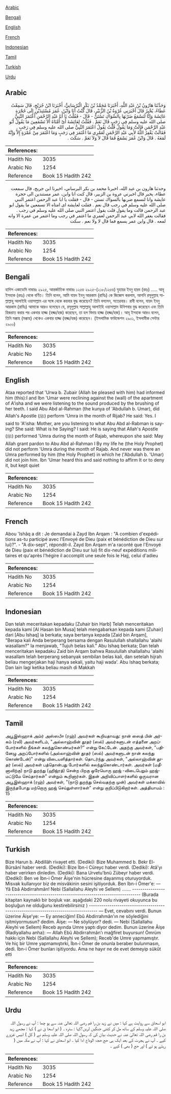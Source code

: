 [Arabic](#arabic)

[Bengali](#bengali)

[English](#english)

[French](#french)

[Indonesian](#indonesian)

[Tamil](#tamil)

[Turkish](#turkish)

[Urdu](#urdu)

## Arabic


<div dir="rtl" lang="ar" style={{fontSize:'larger',backgroundColor:'#f8f9fa',padding:20}}>
وَحَدَّثَنَا هَارُونُ بْنُ عَبْدِ اللَّهِ، أَخْبَرَنَا مُحَمَّدُ بْنُ بَكْرٍ الْبُرْسَانِيُّ، أَخْبَرَنَا ابْنُ جُرَيْجٍ، قَالَ سَمِعْتُ عَطَاءً، يُخْبِرُ قَالَ أَخْبَرَنِي عُرْوَةُ بْنُ الزُّبَيْرِ، قَالَ كُنْتُ أَنَا وَابْنُ، عُمَرَ مُسْتَنِدَيْنِ إِلَى حُجْرَةِ عَائِشَةَ وَإِنَّا لَنَسْمَعُ ضَرْبَهَا بِالسِّوَاكِ تَسْتَنُّ - قَالَ - فَقُلْتُ يَا أَبَا عَبْدِ الرَّحْمَنِ أَعْتَمَرَ النَّبِيُّ صلى الله عليه وسلم فِي رَجَبٍ قَالَ نَعَمْ ‏.‏ فَقُلْتُ لِعَائِشَةَ أَىْ أُمَّتَاهُ أَلاَ تَسْمَعِينَ مَا يَقُولُ أَبُو عَبْدِ الرَّحْمَنِ قَالَتْ وَمَا يَقُولُ قُلْتُ يَقُولُ اعْتَمَرَ النَّبِيُّ صلى الله عليه وسلم فِي رَجَبٍ ‏.‏ فَقَالَتْ يَغْفِرُ اللَّهُ لأَبِي عَبْدِ الرَّحْمَنِ لَعَمْرِي مَا اعْتَمَرَ فِي رَجَبٍ وَمَا اعْتَمَرَ مِنْ عُمْرَةٍ إِلاَّ وَإِنَّهُ لَمَعَهُ ‏.‏ قَالَ وَابْنُ عُمَرَ يَسْمَعُ فَمَا قَالَ لاَ وَلاَ نَعَمْ ‏.‏ سَكَتَ ‏.‏
</div>
<div style={{backgroundColor:'#f8f9fa',padding:20, marginBottom: 10}}><table> <thead> <tr> <th>References:</th> <th></th> </tr> </thead> <tbody><tr><td>Hadith No</td><td>3035</td></tr><tr><td>Arabic No</td><td>1254</td></tr><tr><td>Reference</td><td>Book 15 Hadith 242</td></tr></tbody></table></div>


<div dir="rtl" lang="ar" style={{fontSize:'larger',backgroundColor:'#f8f9fa',padding:20}}>
وحدثنا هارون بن عبد الله، اخبرنا محمد بن بكر البرساني، اخبرنا ابن جريج، قال سمعت عطاء، يخبر قال اخبرني عروة بن الزبير، قال كنت انا وابن، عمر مستندين الى حجرة عايشة وانا لنسمع ضربها بالسواك تستن - قال - فقلت يا ابا عبد الرحمن اعتمر النبي صلى الله عليه وسلم في رجب قال نعم . فقلت لعايشة اى امتاه الا تسمعين ما يقول ابو عبد الرحمن قالت وما يقول قلت يقول اعتمر النبي صلى الله عليه وسلم في رجب . فقالت يغفر الله لابي عبد الرحمن لعمري ما اعتمر في رجب وما اعتمر من عمرة الا وانه لمعه . قال وابن عمر يسمع فما قال لا ولا نعم . سكت
</div>
<div style={{backgroundColor:'#f8f9fa',padding:20, marginBottom: 10}}><table> <thead> <tr> <th>References:</th> <th></th> </tr> </thead> <tbody><tr><td>Hadith No</td><td>3035</td></tr><tr><td>Arabic No</td><td>1254</td></tr><tr><td>Reference</td><td>Book 15 Hadith 242</td></tr></tbody></table></div>

## Bengali


<div dir="ltr" lang="bn" style={{fontSize:'larger',backgroundColor:'#f8f9fa',padding:20}}>
হাদিস একাডেমি নাম্বারঃ ২৯২৫, আন্তর্জাতিক নাম্বারঃ ১২৫৪ ২৯২৫-(২১৮/১২৫৪) যুহায়র ইবনু হারব (রহঃ) ..... আবূ ইসহাক (রহঃ) থেকে বর্ণিত। তিনি বলেন, আমি যায়দ ইবনু আরকাম (রাযিঃ) কে জিজ্ঞেস করলাম, আপনি রসূলুল্লাহ সাল্লাল্লাহু আলাইহি ওয়াসাল্লাম এর সঙ্গে থেকে কয়বার যুদ্ধ করেছেন? তিনি বললেন, সতেরবার। রাবী বলেন, যায়দ ইবনু আরকাম (রাযিঃ) আমাকে আরও বলেছেন যে, রসূলুল্লাহ সাল্লাল্লাহু আলাইহি ওয়াসাল্লাম উনিশবার যুদ্ধ করেছেন এবং তিনি হিজরাত করার পর একবার হাজ্জ (হজ্জ/হজ) করেছেন, তা হল বিদায় হাজ্জ (হজ্জ/হজ)। আবূ ইসহাক আরও বলেন, তিনি মক্কাহ (মক্কাহ) থেকেও একবার হাজ্জ (হজ্জ/হজ) করেছেন। (ইসলামিক ফাউন্ডেশন ২৯০১, ইসলামীক সেন্টার ২৯০০)
</div>
<div style={{backgroundColor:'#f8f9fa',padding:20, marginBottom: 10}}><table> <thead> <tr> <th>References:</th> <th></th> </tr> </thead> <tbody><tr><td>Hadith No</td><td>3035</td></tr><tr><td>Arabic No</td><td>1254</td></tr><tr><td>Reference</td><td>Book 15 Hadith 242</td></tr></tbody></table></div>

## English


<div dir="ltr" lang="en" style={{fontSize:'larger',backgroundColor:'#f8f9fa',padding:20}}>
Ataa reported that 'Urwa b. Zubair (Allah be pleased with him) had informed him (this):I and Ibn 'Umar were reclining against the (wall) of the apartment of A'isha and we were listening to the sound produced by the brushing of her teeth. I said Abu Abd al-Rahman (the kunya of 'Abdullah b. Umar), did Allah's Apostle (ﷺ) perform 'Umra in the month of Rijab? He said: Yes. I said to 'A'isha: Mother, are you listening to what Abu Abd al-Rabman is saying? She said: What is he Saying? I said: He is saying that Allah's Apostle (ﷺ) performed 'Umra during the month of Rajab, whereupon she said: May Allah grant pardon to Abu Abd al-Rahman I By my life he (the Holy Prophet) did not perform 'Umra during the month of Rajab. And never was there an Umra performed by him (the Holy Prophet) in which he ('Abdullah b. 'Umar) did not join him. Ibn 'Umar heard this and said nothing to affirm It or to deny it, but kept quiet
</div>
<div style={{backgroundColor:'#f8f9fa',padding:20, marginBottom: 10}}><table> <thead> <tr> <th>References:</th> <th></th> </tr> </thead> <tbody><tr><td>Hadith No</td><td>3035</td></tr><tr><td>Arabic No</td><td>1254</td></tr><tr><td>Reference</td><td>Book 15 Hadith 242</td></tr></tbody></table></div>

## French


<div dir="ltr" lang="fr" style={{fontSize:'larger',backgroundColor:'#f8f9fa',padding:20}}>
Abou 'Ishâq a dit : Je demandai à Zayd Ibn Arqam : "A combien d'expéditions as-tu participé avec l'Envoyé de Dieu (paix et bénédiction de Dieu sur lui)?". - "A dix-sept", répondit-il. Zayd Ibn Arqam m'a raconté que l'Envoyé de Dieu (paix et bénédiction de Dieu sur lui) fit dix-neuf expéditions militaires et qu'après l'hégire il accomplit une seule fois le Hajj, celui d'adieu
</div>
<div style={{backgroundColor:'#f8f9fa',padding:20, marginBottom: 10}}><table> <thead> <tr> <th>References:</th> <th></th> </tr> </thead> <tbody><tr><td>Hadith No</td><td>3035</td></tr><tr><td>Arabic No</td><td>1254</td></tr><tr><td>Reference</td><td>Book 15 Hadith 242</td></tr></tbody></table></div>

## Indonesian


<div dir="ltr" lang="id" style={{fontSize:'larger',backgroundColor:'#f8f9fa',padding:20}}>
Dan telah meceritakan kepadaku [Zuhair bin Harb] Telah menceritakan kepada kami [Al Hasan bin Musa] telah mengabarkan kepada kami [Zuhair] dari [Abu Ishaq] ia berkata; saya bertanya kepada [Zaid bin Arqam], "Berapa kali Anda berperang bersama dengan Rasulullah shallallahu 'alaihi wasallam?" Ia menjawab, "Tujuh belas kali." Abu Ishaq berkata; Dan telah menceritakan kepadaku Zaid bin Arqam bahwa Rasulullah shallallahu 'alaihi wasallam telah berperang sebanyak sembilan belas kali, dan setelah hijrah beliau mengerjakan haji hanya sekali, yaitu haji wada'. Abu Ishaq berkata; Dan lain lagi ketika beliau masih di Makkah
</div>
<div style={{backgroundColor:'#f8f9fa',padding:20, marginBottom: 10}}><table> <thead> <tr> <th>References:</th> <th></th> </tr> </thead> <tbody><tr><td>Hadith No</td><td>3035</td></tr><tr><td>Arabic No</td><td>1254</td></tr><tr><td>Reference</td><td>Book 15 Hadith 242</td></tr></tbody></table></div>

## Tamil


<div dir="ltr" lang="ta" style={{fontSize:'larger',backgroundColor:'#f8f9fa',padding:20}}>
அபூஇஸ்ஹாக் அம்ர் அஸ்ஸபீஈ (ரஹ்) அவர்கள் கூறியதாவது: நான் ஸைத் பின் அர்கம் (ரலி) அவர்களிடம், "அல்லாஹ்வின் தூதர் (ஸல்) அவர்களுடன் எத்தனை அறப்போர்களில் நீங்கள் கலந்துகொண்டீர்கள்?" என்று கேட்டேன். அதற்கு அவர்கள், "பதினேழு அறப்போர்களில் (அல்லாஹ்வின் தூதர் (ஸல்) அவர்களுடன் நான் கலந்து கொண்டேன்)" என்று விடையளித்தார்கள். தொடர்ந்து அவர்கள், "அல்லாஹ்வின் தூதர் (ஸல்) அவர்கள் பத்தொன்பது போர்களில் கலந்துகொண்டார்கள். அவர்கள் (மதீனாவிற்கு) நாடு துறந்து (ஹிஜ்ரத்) சென்ற பிறகு ஒரேயொரு ஹஜ் -விடைபெறும் ஹஜ்- மட்டுமே செய்தார்கள்" என்றும் கூறினார்கள். இதன் அறிவிப்பாளர்களில் ஒருவரான அபூஇஸ்ஹாக் (ரஹ்) அவர்கள், "(நாடு துறந்து செல்வதற்கு முன்) அவர்கள் மக்காவில் இருந்தபோது மற்றொரு ஹஜ் செய்துள்ளார்கள்" என்று குறிப்பிடுகிறார்கள். அத்தியாயம் : 15
</div>
<div style={{backgroundColor:'#f8f9fa',padding:20, marginBottom: 10}}><table> <thead> <tr> <th>References:</th> <th></th> </tr> </thead> <tbody><tr><td>Hadith No</td><td>3035</td></tr><tr><td>Arabic No</td><td>1254</td></tr><tr><td>Reference</td><td>Book 15 Hadith 242</td></tr></tbody></table></div>

## Turkish


<div dir="ltr" lang="tr" style={{fontSize:'larger',backgroundColor:'#f8f9fa',padding:20}}>
Bize Harun b. Abdillâh rivayet etti. (Dediki): Bize Muhammed b. Bekr El-Bürsânî haber verdi. (Dediki): Bize İbn-i Cüreyc haber verdi. (Dediki): Atâ'yı haber verirken dinledim. (Dediki): Bana Urvetu'bnü Zübeyr haber verdi. (Dedikî): Ben ve İbn-i Ömer Âişe'nin hücresine dayanmış oturuyorduk. Misvak kullanıyor biz de misvâkinin sesini işitiyorduk. Ben îbn-i Ömer'e: — Yâ Ebâ Abdirrahmân! Nebi (Sallallahu Aleyhi ve Sellem) ....... ---------------------------------------------------------------------------------- (Burada kitaptan kaynaklı bir boşluk var. aşağıdaki 220 nolu rivayeti okuyunca bu boşluğun ne olduğunu kestirebilirsiniz ) ---------------------------------------------------------------------------------- — Evet, cevabını verdi. Bunun üzerine Âişe'ye: — Ey anneciğim! Ebû Abdirrahmân'ın ne söylediğini işitmiyormusun? dedim. Âişe: — Ne söylüyor? dedi. — Nebi (Sallallahu Aleyhi ve Sellem) Receb ayında Umre yaptı diyor dedim. Bunun üzerine Âişe (Radiyallahu anha): — Allah Ebû Abdirrahmân'ı mağfiret buyursun! Ömrüm hakkı için Nebi (Sallallahu Aleyhi ve Sellem); Receb'de Umre yapmamıştır. Ve hiç bir Umre yapmamıştırki, İbn-i Ömer de onunla beraber bulunmasın, dedi. İbn-i Ömer bunları işitiyordu. Ama ne hayır ne de evet demeyip sükût etti
</div>
<div style={{backgroundColor:'#f8f9fa',padding:20, marginBottom: 10}}><table> <thead> <tr> <th>References:</th> <th></th> </tr> </thead> <tbody><tr><td>Hadith No</td><td>3035</td></tr><tr><td>Arabic No</td><td>1254</td></tr><tr><td>Reference</td><td>Book 15 Hadith 242</td></tr></tbody></table></div>

## Urdu


<div dir="rtl" lang="ur" style={{fontSize:'larger',backgroundColor:'#f8f9fa',padding:20}}>
ابو اسحاق سے روایت ہے کہا : میں نے زید بن را قم رضی اللہ تعالیٰ عنہ سے پو چھا : آپ نے رسول اللہ صلی اللہ علیہ وسلم کے ساتھ مل کر کتنی جنگیں لریں؟کہا : سترہ ۔ ( ابو اسحا ق نے ) کہا : مجھے زید بن را قم رضی اللہ تعالیٰ عنہ نے حدیث بیان کی کہ رسول اللہ صلی اللہ علیہ وسلم نے ( کل ) انیس غزوے کیے ۔ آپ نے ہجرت کے بعد ایک ہی حج حجۃ الوداع ادا کیا ۔ ابو اسحاق نے کہا : آپ نے مکہ میں ( رہتے ہو ئے ) اور حج ( بھی ) کیے ۔
</div>
<div style={{backgroundColor:'#f8f9fa',padding:20, marginBottom: 10}}><table> <thead> <tr> <th>References:</th> <th></th> </tr> </thead> <tbody><tr><td>Hadith No</td><td>3035</td></tr><tr><td>Arabic No</td><td>1254</td></tr><tr><td>Reference</td><td>Book 15 Hadith 242</td></tr></tbody></table></div>